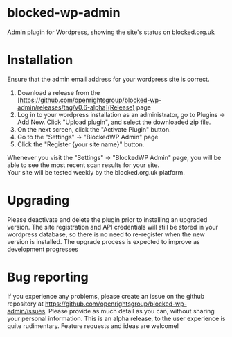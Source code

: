 # blocked-wp-admin
Admin plugin for Wordpress, showing the site's status on blocked.org.uk

# Installation

Ensure that the admin email address for your wordpress site is correct.

1. Download a release from the [https://github.com/openrightsgroup/blocked-wp-admin/releases/tag/v0.6-alpha](Release) page
2. Log in to your wordpress installation as an administrator, go to Plugins -> Add New.  Click "Upload plugin", and select the downloaded zip file.
3. On the next screen, click the "Activate Plugin" button.
4. Go to the "Settings" -> "BlockedWP Admin" page
5. Click the "Register {your site name}" button.

Whenever you visit the "Settings" -> "BlockedWP Admin" page, you will be able to see the most recent scan results for your site.  
Your site will be tested weekly by the blocked.org.uk platform.

# Upgrading

Please deactivate and delete the plugin prior to installing an upgraded version.  The site registration and API credentials will 
still be stored in your wordpress database, so there is no need to re-register when the new version is installed.  The upgrade process is expected to improve as development progresses

# Bug reporting

If you experience any problems, please create an issue on the github repository at https://github.com/openrightsgroup/blocked-wp-admin/issues.  Please provide as much detail as you can, without sharing your personal information. 
This is an alpha release, to the user experience is quite rudimentary.  Feature requests and ideas are welcome!
